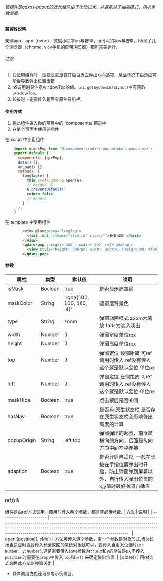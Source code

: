 
###### 该组件是qdxns-popup的迭代组件由于改动过大，并且砍掉了抽屉模式，所以单独发版。
#### 兼容性说明
亲测app，app（nvue），微信小程序ios与安卓，qq小程序ios与安卓。h5测了几个浏览器（chrome, viov手机的自带浏览器）都可完美运行。

###### 注意
1. 在使用组件时一定要注意是否开启自适应弹出方向选项，某些情况下自适应可能会导致弹出位置出错
2. h5调用时要注意windowTop的值。``uni.getSystemInfoSync()``中可获取windowTop。
3. 长按时一定要传入是否有原生导航栏。

#### 使用方式
1. 将此组件进入你的项目中的 /components/ 目录中
2. 在某个页面中使用该插件

在 script 中引用组件

```js
    import qdxnsPop from '@/components/qdxns-popup/qdxns-popup.vue';
    export default {
      components: {qdxPop},
      data() {},
      onLoad() {},
      methods: {
        longTap(e) {
          this.$refs.qdxPop.open(e);
          // #ifdef H5
          e.preventDefault()
          return false
          // #endif
        }
      },
    }
```

在 template 中使用组件
```html
        <view @longpress="longTap">
          <text :data-itemid="item.id" class="">长按出现 </text>
        </view>
        <qdxns-pop :height="300" :width="300" ref="qdxPop">
          <view style="height: 300rpx; width: 300rpx; background: #f40"></view>
        </qdxns-pop>
```

#### 参数
| 属性        | 类型    | 默认值                    | 说明                                                                                                          |
| ----------- | ------- | ------------------------- | ------------------------------------------------------------------------------------------------------------- |
| isMask      | Boolean | true                      | 是否显示遮罩层                                                                                                |
| maskColor   | String  | 'rgba(100, 100, 100, .4)' | 遮罩层背景色                                                                                                  |
| type        | String  | zoom                      | 弹窗动画模式 zoom为缩放 fade为淡入淡出                                                                        |
| width       | Number  | 0                         | 弹窗宽度单位rpx                                                                                               |
| height      | Number  | 0                         | 弹窗高度单位rpx                                                                                               |
| top         | Number  | 0                         | 弹窗定位 顶部距离  可ref 调用时传入  ref没有传入这个就是默认定位 单位px                                       |
| left        | Number  | 0                         | 弹窗定位 左侧距离  可ref 调用时传入  ref没有传入这个就是默认定位 单位px                                       |
| maskHide    | Boolean | true                      | 点击蒙层是否关闭                                                                                              |
| hasNav      | Boolean | true                      | 是否有 原生状态栏 是否存在原生状态栏会影响弹出高度的计算                                                      |
| popupOrigin | String  | left top                  | 弹窗弹出的起点，前面是横向的方向，后面是纵向方向中间空格连接                                                  |
| adaption    | Boolean | true                      | 是否开启自适应, 一般在长按在手指位置弹出时开启，防止弹窗弹到屏幕以外，自行传入弹出位置的x,y值时最好关闭自适应 |


#### ref方法
组件是由ref方式调用，调用时传入两个参数，都是非必传参数.
| 方法                    | 说明                                                                                                                                                                                                                                                                               |
| ----------------------- | ---------------------------------------------------------------------------------------------------------------------------------------------------------------------------------------------------------------------------------------------------------------------------------- |
| open([position][,isMe]) | 方法可传入连个参数，第一个参数是对象形式,当为长按自适应时直接传入长按返回的系统对象就可以，要传入自定义位置时`` {x: Number, y:Number} ``,这是需要传入``isMe``参数为``true``,x和y的单位是`` px ``,不传入`` position ``时需要在`` props ``中传入 `` top ``和``left`` 来确定弹出位置. |
| close()                 | 用ref方式调用此方法则弹窗关闭                                                                                                                                                                                                                                                      |

* 具体调用方式还可参考示例项目。



